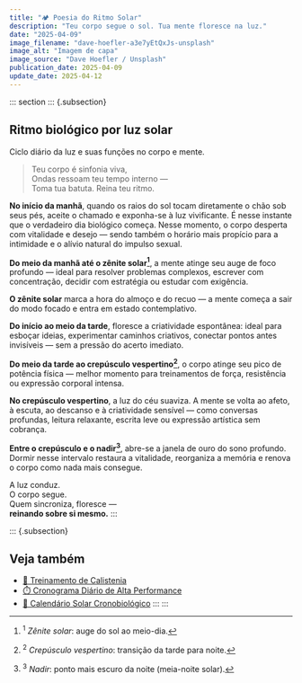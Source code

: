 ```yaml
---
title: "🏕️ Poesia do Ritmo Solar"
description: "Teu corpo segue o sol. Tua mente floresce na luz."
date: "2025-04-09"
image_filename: "dave-hoefler-a3e7yEtQxJs-unsplash"
image_alt: "Imagem de capa"
image_source: "Dave Hoefler / Unsplash"
publication_date: 2025-04-09
update_date: 2025-04-12
---
```

::: section
::: {.subsection}
<hgroup>
## Ritmo biológico por luz solar
<p class="subheading">Ciclo diário da luz e suas funções no corpo e mente.</p>
</hgroup>

> Teu corpo é sinfonia viva,  
> Ondas ressoam teu tempo interno —  
> Toma tua batuta. Reina teu ritmo.

**No início da manhã**, quando os raios do sol tocam diretamente o chão sob seus pés, aceite o chamado e exponha-se à luz vivificante. É nesse instante que o verdadeiro dia biológico começa. Nesse momento, o corpo desperta com vitalidade e desejo — sendo também o horário mais propício para a intimidade e o alívio natural do impulso sexual.

**Do meio da manhã até o zênite solar[^1]**, a mente atinge seu auge de foco profundo — ideal para resolver problemas complexos, escrever com concentração, decidir com estratégia ou estudar com exigência.

[^1]: <sup>1</sup> _Zênite solar_: auge do sol ao meio-dia.

**O zênite solar** marca a hora do almoço e do recuo — a mente começa a sair do modo focado e entra em estado contemplativo.

**Do início ao meio da tarde**, floresce a criatividade espontânea: ideal para esboçar ideias, experimentar caminhos criativos, conectar pontos antes invisíveis — sem a pressão do acerto imediato.

**Do meio da tarde ao crepúsculo vespertino[^2]**, o corpo atinge seu pico de potência física — melhor momento para treinamentos de força, resistência ou expressão corporal intensa.

[^2]: <sup>2</sup> _Crepúsculo vespertino_: transição da tarde para noite.

**No crepúsculo vespertino**, a luz do céu suaviza. A mente se volta ao afeto, à escuta, ao descanso e à criatividade sensível — como conversas profundas, leitura relaxante, escrita leve ou expressão artística sem cobrança.

**Entre o crepúsculo e o nadir[^3]**, abre-se a janela de ouro do sono profundo. Dormir nesse intervalo restaura a vitalidade, reorganiza a memória e renova o corpo como nada mais consegue.

[^3]: <sup>3</sup> _Nadir_: ponto mais escuro da noite (meia-noite solar).

A luz conduz.  
O corpo segue.  
Quem sincroniza, floresce —  
**reinando sobre si mesmo.**
:::

::: {.subsection}
## Veja também
* [💪 Treinamento de Calistenia](/calisthenics-training/)
* [⏱️ Cronograma Diário de Alta Performance](/high-performance-daily-schedule/)
* [🌄 Calendário Solar Cronobiológico](/chronobiological-solar-calendar/)
:::
:::
